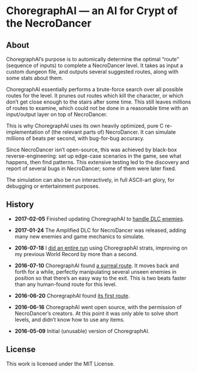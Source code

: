 # ChoregraphAI — an AI for Crypt of the NecroDancer

## About

ChoregraphAI’s purpose is to automically determine the optimal “route”
(sequence of inputs) to complete a NecroDancer level. It takes as input a
custom dungeon file, and outputs several suggested routes, along with some
stats about them.

ChoregraphAI essentially performs a brute-force search over all possible routes
for the level. It prunes out routes which kill the character, or which don’t
get close enough to the stairs after some time. This still leaves millions of
routes to examine, which could not be done in a reasonable time with an
input/output layer on top of NecroDancer.

This is why ChoregraphAI uses its own heavily optimized, pure C
re-implementation of (the relevant parts of) NecroDancer. It can simulate
millions of beats per second, with bug-for-bug accuracy.

Since NecroDancer isn’t open-source, this was achieved by black-box
reverse-engineering: set up edge-case scenarios in the game, see what happens,
then find patterns. This extensive testing led to the discovery and report of
several bugs in NecroDancer; some of them were later fixed.

The simulation can also be run interactively, in full ASCII-art glory, for
debugging or entertainment purposes.

## History

* **2017-02-05** Finished updating ChoregraphAI to [handle DLC enemies](https://www.youtube.com/watch?v=3bm50q3bK8o&feature=youtu.be).

* **2017-01-24** The Amplified DLC for NecroDancer was released, adding many new enemies and game mechanics to simulate.

* **2016-07-18** I [did an entire run](http://www.youtube.com/watch?v=7c5wCzQO5po) using ChoregraphAI strats, improving on my previous World Record by more than a second.

* **2016-07-10** ChoregraphAI found [a surreal route](https://www.youtube.com/watch?v=XbH2m-7lfSk). It moves back and forth for a while, perfectly manipulating several unseen enemies in position so that there’s an easy way to the exit. This is two beats faster than any human-found route for this level.

* **2016-06-20** ChoregraphAI found [its first route](https://www.youtube.com/watch?v=dNYfj2hQ3kI&feature=youtu.be).

* **2016-06-16** ChoregraphAI went open source, with the permission of NecroDancer’s creators. At this point it was only able to solve short levels, and didn’t know how to use any items.

* **2016-05-09** Initial (unusable) version of ChoregraphAI.

## License

This work is licensed under the MIT License.

